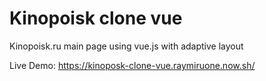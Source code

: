 # Kinopoisk clone vue

Kinopoisk.ru main page using vue.js with adaptive layout

Live Demo: https://kinoposk-clone-vue.raymiruone.now.sh/
